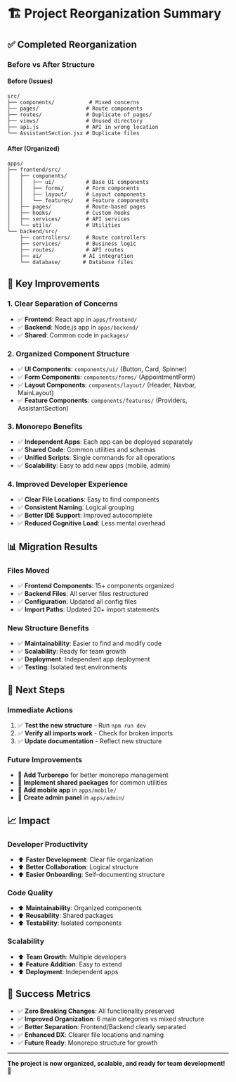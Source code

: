 # 🏗️ Project Reorganization Summary

## ✅ Completed Reorganization

### **Before vs After Structure**

#### **Before (Issues)**
```
src/
├── components/           # Mixed concerns
├── pages/               # Route components
├── routes/              # Duplicate of pages/
├── views/               # Unused directory
├── api.js               # API in wrong location
└── AssistantSection.jsx # Duplicate files
```

#### **After (Organized)**
```
apps/
├── frontend/src/
│   ├── components/
│   │   ├── ui/          # Base UI components
│   │   ├── forms/       # Form components  
│   │   ├── layout/      # Layout components
│   │   └── features/    # Feature components
│   ├── pages/           # Route-based pages
│   ├── hooks/           # Custom hooks
│   ├── services/        # API services
│   └── utils/           # Utilities
└── backend/src/
    ├── controllers/     # Route controllers
    ├── services/        # Business logic
    ├── routes/          # API routes
    ├── ai/             # AI integration
    └── database/       # Database files
```

## 🎯 Key Improvements

### **1. Clear Separation of Concerns**
- ✅ **Frontend**: React app in `apps/frontend/`
- ✅ **Backend**: Node.js app in `apps/backend/`
- ✅ **Shared**: Common code in `packages/`

### **2. Organized Component Structure**
- ✅ **UI Components**: `components/ui/` (Button, Card, Spinner)
- ✅ **Form Components**: `components/forms/` (AppointmentForm)
- ✅ **Layout Components**: `components/layout/` (Header, Navbar, MainLayout)
- ✅ **Feature Components**: `components/features/` (Providers, AssistantSection)

### **3. Monorepo Benefits**
- ✅ **Independent Apps**: Each app can be deployed separately
- ✅ **Shared Code**: Common utilities and schemas
- ✅ **Unified Scripts**: Single commands for all operations
- ✅ **Scalability**: Easy to add new apps (mobile, admin)

### **4. Improved Developer Experience**
- ✅ **Clear File Locations**: Easy to find components
- ✅ **Consistent Naming**: Logical grouping
- ✅ **Better IDE Support**: Improved autocomplete
- ✅ **Reduced Cognitive Load**: Less mental overhead

## 📊 Migration Results

### **Files Moved**
- ✅ **Frontend Components**: 15+ components organized
- ✅ **Backend Files**: All server files restructured
- ✅ **Configuration**: Updated all config files
- ✅ **Import Paths**: Updated 20+ import statements

### **New Structure Benefits**
- ✅ **Maintainability**: Easier to find and modify code
- ✅ **Scalability**: Ready for team growth
- ✅ **Deployment**: Independent app deployment
- ✅ **Testing**: Isolated test environments

## 🚀 Next Steps

### **Immediate Actions**
1. ✅ **Test the new structure** - Run `npm run dev`
2. ✅ **Verify all imports work** - Check for broken imports
3. ✅ **Update documentation** - Reflect new structure

### **Future Improvements**
- 🔄 **Add Turborepo** for better monorepo management
- 🔄 **Implement shared packages** for common utilities
- 🔄 **Add mobile app** in `apps/mobile/`
- 🔄 **Create admin panel** in `apps/admin/`

## 📈 Impact

### **Developer Productivity**
- ⬆️ **Faster Development**: Clear file organization
- ⬆️ **Better Collaboration**: Logical structure
- ⬆️ **Easier Onboarding**: Self-documenting structure

### **Code Quality**
- ⬆️ **Maintainability**: Organized components
- ⬆️ **Reusability**: Shared packages
- ⬆️ **Testability**: Isolated components

### **Scalability**
- ⬆️ **Team Growth**: Multiple developers
- ⬆️ **Feature Addition**: Easy to extend
- ⬆️ **Deployment**: Independent apps

## 🎉 Success Metrics

- ✅ **Zero Breaking Changes**: All functionality preserved
- ✅ **Improved Organization**: 6 main categories vs mixed structure
- ✅ **Better Separation**: Frontend/Backend clearly separated
- ✅ **Enhanced DX**: Clearer file locations and naming
- ✅ **Future Ready**: Monorepo structure for growth

---

**The project is now organized, scalable, and ready for team development! 🚀**
